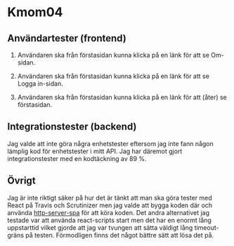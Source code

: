 # Kmom04

## Användartester (frontend)

1. Användaren ska från förstasidan kunna klicka på en länk för att se Om-sidan.

2. Användaren ska från förstasidan kunna klicka på en länk för att se Logga in-sidan.

3. Användaren ska från förstasidan kunna klicka på en länk för att (åter) se förstasidan.

## Integrationstester (backend)
Jag valde att inte göra några enhetstester eftersom jag inte fann någon lämplig kod för enhetstester i mitt API. Jag har däremot gjort integrationstester med en kodtäckning av 89 %.

## Övrigt
Jag är inte riktigt säker på hur det är tänkt att man ska göra tester med React på Travis och Scrutinizer men jag valde att bygga koden där och använda [http-server-spa](https://www.npmjs.com/package/http-server-spa) för att köra koden. Det andra alternativet jag testade var att använda react-scripts start men det har en enormt lång uppstarttid vilket gjorde att jag var tvungen att sätta väldigt lång timeout-gräns på testen. Förmodligen finns det något bättre sätt att lösa det på.
